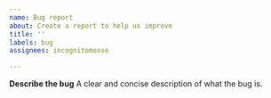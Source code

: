 ```yaml
---
name: Bug report
about: Create a report to help us improve
title: ''
labels: bug
assignees: incognitomoose

---
```


**Describe the bug**
A clear and concise description of what the bug is.

